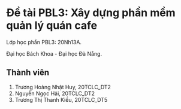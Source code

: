# Đề tài PBL3: Xây dựng phần mềm quản lý quán cafe

Lớp học phần PBL3: 20Nh13A.

Đại học Bách Khoa - Đại học Đà Nẵng.

## Thành viên

1.	Trương Hoàng Nhật Huy, 20TCLC_DT2
2.	Nguyễn Ngọc Hải, 20TCLC_DT2
3.	Trương Thị Thanh Kiều, 20TCLC_DT5
